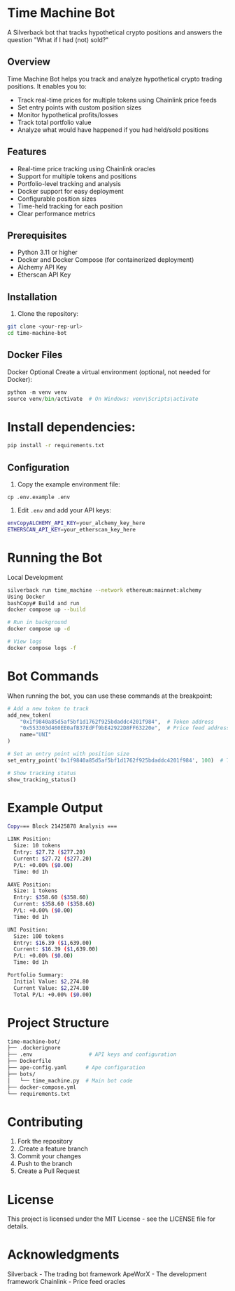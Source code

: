 # Time Machine Bot

A Silverback bot that tracks hypothetical crypto positions and answers the question "What if I had (not) sold?" 

## Overview

Time Machine Bot helps you track and analyze hypothetical crypto trading positions. It enables you to:

- Track real-time prices for multiple tokens using Chainlink price feeds
- Set entry points with custom position sizes  
- Monitor hypothetical profits/losses
- Track total portfolio value
- Analyze what would have happened if you had held/sold positions

## Features

- Real-time price tracking using Chainlink oracles
- Support for multiple tokens and positions
- Portfolio-level tracking and analysis 
- Docker support for easy deployment
- Configurable position sizes
- Time-held tracking for each position
- Clear performance metrics

## Prerequisites

- Python 3.11 or higher
- Docker and Docker Compose (for containerized deployment)
- Alchemy API Key
- Etherscan API Key

## Installation

1. Clone the repository:
```bash
git clone <your-rep-url>
cd time-machine-bot
```

##  Docker Files

Docker Optional
Create a virtual environment (optional, not needed for Docker):

```python
python -m venv venv
source venv/bin/activate  # On Windows: venv\Scripts\activate
```

# Install dependencies:

```bash
pip install -r requirements.txt
```

## Configuration

1. Copy the example environment file:

`cp .env.example .env`

1. Edit `.env` and add your API keys:

```bash
envCopyALCHEMY_API_KEY=your_alchemy_key_here
ETHERSCAN_API_KEY=your_etherscan_key_here
```

# Running the Bot
Local Development
```bash
silverback run time_machine --network ethereum:mainnet:alchemy
Using Docker
bashCopy# Build and run
docker compose up --build

# Run in background
docker compose up -d

# View logs
docker compose logs -f
```

# Bot Commands
When running the bot, you can use these commands at the breakpoint:

```python
# Add a new token to track
add_new_token(
    "0x1f9840a85d5af5bf1d1762f925bdaddc4201f984",  # Token address
    "0x553303d460EE0afB37EdFf9bE42922D8FF63220e",  # Price feed address
    name="UNI"
)

# Set an entry point with position size
set_entry_point('0x1f9840a85d5af5bf1d1762f925bdaddc4201f984', 100)  # Track 100 UNI

# Show tracking status
show_tracking_status()
```

# Example Output
```bash
Copy=== Block 21425878 Analysis ===

LINK Position:
  Size: 10 tokens
  Entry: $27.72 ($277.20)
  Current: $27.72 ($277.20)
  P/L: +0.00% ($0.00)
  Time: 0d 1h

AAVE Position:
  Size: 1 tokens  
  Entry: $358.60 ($358.60)
  Current: $358.60 ($358.60)
  P/L: +0.00% ($0.00)
  Time: 0d 1h

UNI Position:
  Size: 100 tokens
  Entry: $16.39 ($1,639.00)
  Current: $16.39 ($1,639.00)
  P/L: +0.00% ($0.00)
  Time: 0d 1h

Portfolio Summary:
  Initial Value: $2,274.80
  Current Value: $2,274.80
  Total P/L: +0.00% ($0.00)
```

# Project Structure

```bash
time-machine-bot/
├── .dockerignore
├── .env                  # API keys and configuration  
├── Dockerfile
├── ape-config.yaml      # Ape configuration
├── bots/
│   └── time_machine.py  # Main bot code
├── docker-compose.yml
└── requirements.txt
```

# Contributing

1. Fork the repository
2. .Create a feature branch
3. Commit your changes
4. Push to the branch
5. Create a Pull Request

# License

This project is licensed under the MIT License - see the LICENSE file for details.

# Acknowledgments

Silverback - The trading bot framework
ApeWorX - The development framework
Chainlink - Price feed oracles
